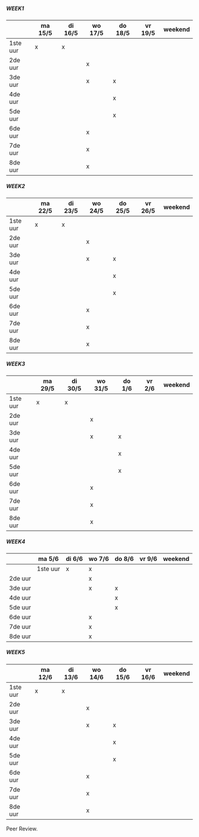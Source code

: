 

##### WEEK1
|         | ma 15/5 | di 16/5 | wo 17/5 | do 18/5 | vr 19/5 | weekend |
| ------ |------ | ---- | ------ |---- |------ |---- | 
| 1ste uur | x|x | | | |  |
| 2de uur | | | x| | |  |
| 3de uur | | | x|x | |  |
| 4de uur | | | | x| |  |
| 5de uur | | | | x| |  |
| 6de uur | | |x | | |  |
| 7de uur | | |x | | |  |
| 8de uur | | |x | | |  |

##### WEEK2
|         | ma 22/5 | di 23/5 | wo 24/5 | do 25/5 | vr 26/5 | weekend |
| ------ |------ | ---- | ------ |---- |------ |---- | 
| 1ste uur | x|x | | | |  |
| 2de uur | | | x| | |  |
| 3de uur | | | x|x | |  |
| 4de uur | | | | x| |  |
| 5de uur | | | | x| |  |
| 6de uur | | |x | | |  |
| 7de uur | | |x | | |  |
| 8de uur | | |x | | |  |

##### WEEK3
|         | ma 29/5 | di 30/5 | wo 31/5 | do 1/6 | vr 2/6 | weekend |
| ------ |------ | ---- | ------ |---- |------ |---- | 
| 1ste uur | x|x | | | |  |
| 2de uur | | | x| | |  |
| 3de uur | | | x|x | |  |
| 4de uur | | | | x| |  |
| 5de uur | | | | x| |  |
| 6de uur | | |x | | |  |
| 7de uur | | |x | | |  |
| 8de uur | | |x | | |  |
##### WEEK4
|         | ma 5/6 | di 6/6 | wo 7/6 | do 8/6 | vr 9/6 | weekend |
| ------ |------ | ---- | ------ |---- |------ |---- | 
|| 1ste uur | x|x | | | |  |
 | 2de uur | | | x| | |  |
 | 3de uur | | | x|x | |  |
 | 4de uur | | | | x| |  |
 | 5de uur | | | | x| |  |
 | 6de uur | | |x | | |  |
 | 7de uur | | |x | | |  |
 | 8de uur | | |x | | |  |

##### WEEK5
|         | ma 12/6 | di 13/6 | wo 14/6 | do 15/6 | vr 16/6 | weekend |
| ------ |------ | ---- | ------ |---- |------ |---- | 
| 1ste uur | x|x | | | |  |
| 2de uur | | | x| | |  |
| 3de uur | | | x|x | |  |
| 4de uur | | | | x| |  |
| 5de uur | | | | x| |  |
| 6de uur | | |x | | |  |
| 7de uur | | |x | | |  |
| 8de uur | | |x | | |  |

Peer Review.
